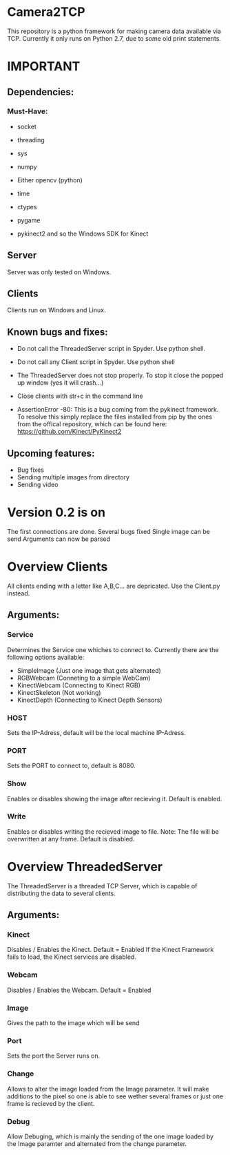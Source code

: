 # Camera2TCP
This repository is a python framework for making camera data available via TCP.
Currently it only runs on Python 2.7, due to some old print statements. 


# IMPORTANT

## Dependencies:


### Must-Have:

* socket
* threading
* sys
* numpy
* Either opencv (python) 
* time
* ctypes
* pygame


* pykinect2 and so the Windows SDK for Kinect

## Server

Server was only tested on Windows.


## Clients

Clients run on Windows and Linux. 


## Known bugs and fixes:

* Do not call the ThreadedServer script in Spyder. Use python shell.
* Do not call any Client script in Spyder. Use python shell
* The ThreadedServer does not stop properly. To stop it close the popped up window (yes it will crash...)
* Close clients with str+c in the command line

* AssertionError -80: This is a bug coming from the pykinect framework. To resolve this simply replace the files installed from pip by the ones from the offical repository, which can be found here: https://github.com/Kinect/PyKinect2


## Upcoming features:

* Bug fixes
* Sending multiple images from directory
* Sending video


# Version 0.2 is on #

The first connections are done.
Several bugs fixed
Single image can be send
Arguments can now be parsed

# Overview Clients

All clients ending with a letter like A,B,C... are depricated. Use the Client.py instead.

## Arguments:

### Service

Determines the Service one whiches to connect to. Currently there are the following options available:

* SimpleImage (Just one image that gets alternated)
* RGBWebcam (Conneting to a simple WebCam)
* KinectWebcam (Connecting to Kinect RGB)
* KinectSkeleton (Not working)
* KinectDepth (Connecting to Kinect Depth Sensors)

### HOST

Sets the IP-Adress, default will be the local machine IP-Adress.

### PORT 

Sets the PORT to connect to, default is 8080.

### Show

Enables or disables showing the image after recieving it. Default is enabled.
### Write

Enables or disables writing the recieved image to file. Note: The file will be overwritten at any frame. Default is disabled. 

# Overview ThreadedServer

The ThreadedServer is a threaded TCP Server, which is capable of distributing the data to several clients.

## Arguments:

### Kinect 

Disables / Enables the Kinect. Default = Enabled
If the Kinect Framework fails to load, the Kinect services are disabled.

### Webcam

Disables / Enables the Webcam. Default = Enabled

### Image

Gives the path to the image which will be send

### Port

Sets the port the Server runs on.

### Change

Allows to alter the image loaded from the Image parameter. It will make additions to the pixel so one is able to see wether several frames or just one frame is recieved by the client.

### Debug

Allow Debuging, which is mainly the sending of the one image loaded by the Image paramter and alternated from the change parameter. 









